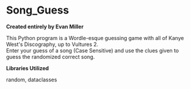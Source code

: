 # Song_Guess

<b> Created entirely by Evan Miller </b>

This Python program is a Wordle-esque guessing game with all of Kanye West's Discography, up to Vultures 2. <br>
Enter your guess of a song (Case Sensitive) and use the clues given to guess the randomized correct song.

<b> Libraries Utilized </b>

random, dataclasses
